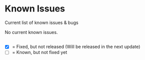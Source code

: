 # Known Issues

Current list of known issues & bugs  

No current known issues.  

##
- [x] = Fixed, but not released (Will be released in the next update)  
- [ ] = Known, but not fixed yet
